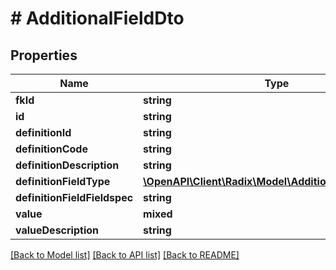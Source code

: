 # # AdditionalFieldDto

## Properties

Name | Type | Description | Notes
------------ | ------------- | ------------- | -------------
**fkId** | **string** |  | [optional]
**id** | **string** |  | [optional]
**definitionId** | **string** |  | [optional]
**definitionCode** | **string** |  | [optional]
**definitionDescription** | **string** |  | [optional]
**definitionFieldType** | [**\OpenAPI\Client\Radix\Model\AdditionalfieldFieldType**](AdditionalfieldFieldType.md) |  | [optional]
**definitionFieldFieldspec** | **string** |  | [optional]
**value** | **mixed** |  | [optional]
**valueDescription** | **string** |  | [optional]

[[Back to Model list]](../../README.md#models) [[Back to API list]](../../README.md#endpoints) [[Back to README]](../../README.md)
